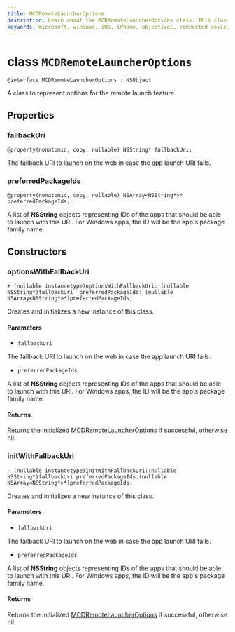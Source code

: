 ```yaml
---
title: MCDRemoteLauncherOptions
description: Learn about the MCDRemoteLauncherOptions class. This class represents options for the remote launch feature.
keywords: microsoft, windows, iOS, iPhone, objectiveC, connected devices, Project Rome
---
```


# class `MCDRemoteLauncherOptions` 

```
@interface MCDRemoteLauncherOptions : NSObject
```  

A class to represent options for the remote launch feature.

## Properties

### fallbackUri
`@property(nonatomic, copy, nullable) NSString* fallbackUri;`

The fallback URI to launch on the web in case the app launch URI fails.

### preferredPackageIds
`@property(nonatomic, copy, nullable) NSArray<NSString*>* preferredPackageIds;`

A list of **NSString** objects representing IDs of the apps that should be able to launch with this URI. For Windows apps, the ID will be the app's package family name.

## Constructors

### optionsWithFallbackUri
`+ (nullable instancetype)optionsWithFallbackUri: (nullable NSString*)fallbackUri  preferredPackageIds: (nullable NSArray<NSString*>*)preferredPackageIds;`

Creates and initializes a new instance of this class.

#### Parameters
* `fallbackUri` 

The fallback URI to launch on the web in case the app launch URI fails.

* `preferredPackageIds` 

A list of **NSString** objects representing IDs of the apps that should be able to launch with this URI. For Windows apps, the ID will be the app's package family name.

#### Returns
Returns the initialized [MCDRemoteLauncherOptions](MCDRemoteLauncherOptions.md) if successful, otherwise nil.

### initWithFallbackUri
`- (nullable instancetype)initWithFallbackUri:(nullable NSString*)fallbackUri preferredPackageIds:(nullable NSArray<NSString*>*)preferredPackageIds;`

Creates and initializes a new instance of this class.

#### Parameters
* `fallbackUri` 

The fallback URI to launch on the web in case the app launch URI fails.

* `preferredPackageIds` 

A list of **NSString** objects representing IDs of the apps that should be able to launch with this URI. For Windows apps, the ID will be the app's package family name.

#### Returns
Returns the initialized [MCDRemoteLauncherOptions](MCDRemoteLauncherOptions.md) if successful, otherwise nil.